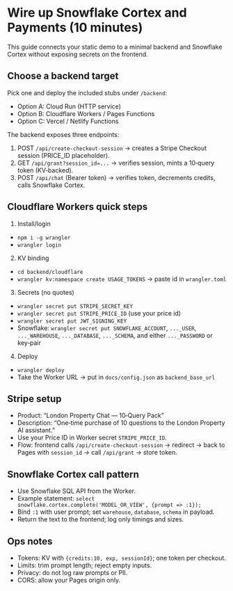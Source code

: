 # Wire up Snowflake Cortex and Payments (10 minutes)

This guide connects your static demo to a minimal backend and Snowflake Cortex without exposing secrets on the frontend.

## Choose a backend target
Pick one and deploy the included stubs under `/backend`:
- Option A: Cloud Run (HTTP service)
- Option B: Cloudflare Workers / Pages Functions
- Option C: Vercel / Netlify Functions

The backend exposes three endpoints:
1. POST `/api/create-checkout-session` → creates a Stripe Checkout session (PRICE_ID placeholder).
2. GET `/api/grant?session_id=...` → verifies session, mints a 10‑query token (KV‑backed).
3. POST `/api/chat` (Bearer token) → verifies token, decrements credits, calls Snowflake Cortex.

## Cloudflare Workers quick steps
1) Install/login
- `npm i -g wrangler`
- `wrangler login`
2) KV binding
- `cd backend/cloudflare`
- `wrangler kv:namespace create USAGE_TOKENS` → paste id in `wrangler.toml`
3) Secrets (no quotes)
- `wrangler secret put STRIPE_SECRET_KEY`
- `wrangler secret put STRIPE_PRICE_ID` (use your price id)
- `wrangler secret put JWT_SIGNING_KEY`
- Snowflake: `wrangler secret put SNOWFLAKE_ACCOUNT`, `..._USER`, `..._WAREHOUSE`, `..._DATABASE`, `..._SCHEMA`, and either `..._PASSWORD` or key‑pair
4) Deploy
- `wrangler deploy`
- Take the Worker URL → put in `docs/config.json` as `backend_base_url`

## Stripe setup
- Product: “London Property Chat — 10‑Query Pack”
- Description: “One‑time purchase of 10 questions to the London Property AI assistant.”
- Use your Price ID in Worker secret `STRIPE_PRICE_ID`.
- Flow: frontend calls `/api/create-checkout-session` → redirect → back to Pages with `session_id` → call `/api/grant` → store token.

## Snowflake Cortex call pattern
- Use Snowflake SQL API from the Worker.
- Example statement: `select snowflake.cortex.complete('MODEL_OR_VIEW', {prompt => :1});`
- Bind `:1` with user prompt; set `warehouse`, `database`, `schema` in payload.
- Return the text to the frontend; log only timings and sizes.

## Ops notes
- Tokens: KV with `{credits:10, exp, sessionId}`; one token per checkout.
- Limits: trim prompt length; reject empty inputs.
- Privacy: do not log raw prompts or PII.
- CORS: allow your Pages origin only.
